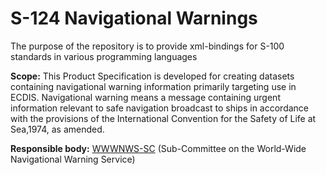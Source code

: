 # S-124 Navigational Warnings
The purpose of the repository is to provide xml-bindings for S-100 standards in various programming languages

<b>Scope:</b> This Product Specification is developed for creating datasets containing navigational warning information primarily targeting use in ECDIS. Navigational warning means a message containing urgent information relevant to safe navigation broadcast to ships in accordance with the provisions of the International Convention for the Safety of Life at Sea,1974, as amended.

<b>Responsible body:</b> [WWWNWS-SC](https://iho.int/en/wwnws) (Sub-Committee on the World-Wide Navigational Warning Service)